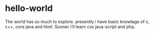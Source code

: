 # hello-world
The world has so much to explore.
presently i have basic knowlage of c, c++, core java and html. Sooner i'll learn css java-script and php.
